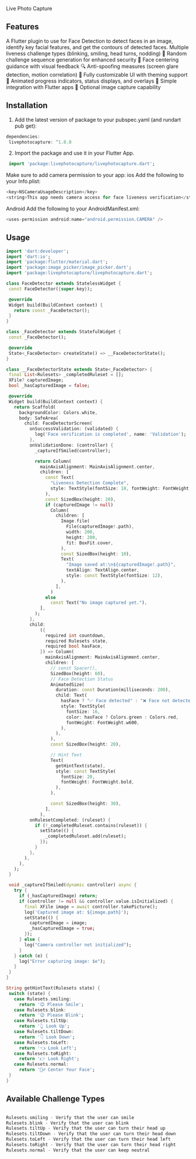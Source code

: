 <!--
This README describes the package. If you publish this package to pub.dev,
this README's contents appear on the landing page for your package.

For information about how to write a good package README, see the guide for
[writing package pages](https://dart.dev/tools/pub/writing-package-pages).

For general information about developing packages, see the Dart guide for
[creating packages](https://dart.dev/guides/libraries/create-packages)
and the Flutter guide for
[developing packages and plugins](https://flutter.dev/to/develop-packages).
-->

Live Photo Capture

## Features

A Flutter plugin to use for Face Detection to detect faces in an image, identify key facial features, and get the contours of detected faces.
Multiple liveness challenge types (blinking, smiling, head turns, nodding)
🔄 Random challenge sequence generation for enhanced security
🎯 Face centering guidance with visual feedback
🔍 Anti-spoofing measures (screen glare detection, motion correlation)
🎨 Fully customizable UI with theming support
🌈 Animated progress indicators, status displays, and overlays
📱 Simple integration with Flutter apps
📸 Optional image capture capability

## Installation

1. Add the latest version of package to your pubspec.yaml (and rundart pub get):

```dart
dependencies:
 livephotocapture: ^1.0.0
```

2. Import the package and use it in your Flutter App.

```dart
 import 'package:livephotocapture/livephotocapture.dart';
```

Make sure to add camera permission to your app:
ios
Add the following to your Info.plist:

```dart
<key>NSCameraUsageDescription</key>
<string>This app needs camera access for face liveness verification</string>
```

Android
Add the following to your AndroidManifest.xml:

```dart
<uses-permission android:name="android.permission.CAMERA" />
```

## Usage

```dart
import 'dart:developer';
import 'dart:io';
import 'package:flutter/material.dart';
import 'package:image_picker/image_picker.dart';
import 'package:livephotocapture/livephotocapture.dart';

class FaceDetector extends StatelessWidget {
 const FaceDetector({super.key});

 @override
 Widget build(BuildContext context) {
   return const _FaceDetector();
 }
}

class _FaceDetector extends StatefulWidget {
 const _FaceDetector();

 @override
 State<_FaceDetector> createState() => __FaceDetectorState();
}

class __FaceDetectorState extends State<_FaceDetector> {
 final List<Rulesets> _completedRuleset = [];
 XFile? capturedImage;
 bool _hasCapturedImage = false;

 @override
 Widget build(BuildContext context) {
   return Scaffold(
     backgroundColor: Colors.white,
     body: SafeArea(
       child: FaceDetectorScreen(
         onSuccessValidation: (validated) {
           log('Face verification is completed', name: 'Validation');
         },
         onValidationDone: (controller) {
           _captureIfSmiled(controller);

           return Column(
             mainAxisAlignment: MainAxisAlignment.center,
             children: [
               const Text(
                 "Liveness Detection Complete",
                 style: TextStyle(fontSize: 18, fontWeight: FontWeight.bold),
               ),
               const SizedBox(height: 20),
               if (capturedImage != null)
                 Column(
                   children: [
                     Image.file(
                       File(capturedImage!.path),
                       width: 200,
                       height: 200,
                       fit: BoxFit.cover,
                     ),
                     const SizedBox(height: 10),
                     Text(
                       "Image saved at:\n${capturedImage!.path}",
                       textAlign: TextAlign.center,
                       style: const TextStyle(fontSize: 12),
                     ),
                   ],
                 )
               else
                 const Text("No image captured yet."),
             ],
           );
         },
         child:
             ({
               required int countdown,
               required Rulesets state,
               required bool hasFace,
             }) => Column(
               mainAxisAlignment: MainAxisAlignment.center,
               children: [
                 // const Spacer(),
                 SizedBox(height: 60),
                 // Face Detection Status
                 AnimatedSize(
                   duration: const Duration(milliseconds: 200),
                   child: Text(
                     hasFace ? "✅ Face detected" : "❌ Face not detected",
                     style: TextStyle(
                       fontSize: 16,
                       color: hasFace ? Colors.green : Colors.red,
                       fontWeight: FontWeight.w600,
                     ),
                   ),
                 ),
                 const SizedBox(height: 20),

                 // Hint Text
                 Text(
                   getHintText(state),
                   style: const TextStyle(
                     fontSize: 20,
                     fontWeight: FontWeight.bold,
                   ),
                 ),

                 const SizedBox(height: 30),
               ],
             ),
         onRulesetCompleted: (ruleset) {
           if (!_completedRuleset.contains(ruleset)) {
             setState(() {
               _completedRuleset.add(ruleset);
             });
           }
         },
       ),
     ),
   );
 }

 void _captureIfSmiled(dynamic controller) async {
   try {
     if (_hasCapturedImage) return;
     if (controller != null && controller.value.isInitialized) {
       final XFile image = await controller.takePicture();
       log('Captured image at: ${image.path}');
       setState(() {
         capturedImage = image;
         _hasCapturedImage = true;
       });
     } else {
       log("Camera controller not initialized");
     }
   } catch (e) {
     log("Error capturing image: $e");
   }
 }
}

String getHintText(Rulesets state) {
 switch (state) {
   case Rulesets.smiling:
     return '😊 Please Smile';
   case Rulesets.blink:
     return '😉 Please Blink';
   case Rulesets.tiltUp:
     return '👆 Look Up';
   case Rulesets.tiltDown:
     return '👇 Look Down';
   case Rulesets.toLeft:
     return '👈 Look Left';
   case Rulesets.toRight:
     return '👉 Look Right';
   case Rulesets.normal:
     return '🧍‍♂️ Center Your Face';
 }
}
```

## Available Challenge Types

```dart

Rulesets.smiling - Verify that the user can smile
Rulesets.blink - Verify that the user can blink
Rulesets.tiltUp - Verify that the user can turn their head up
Rulesets.tiltDown - Verify that the user can turn their head down
Rulesets.toLeft - Verify that the user can turn their head left
Rulesets.toRight - Verify that the user can turn their head right
Rulesets.normal - Verify that the user can keep neutral
```
